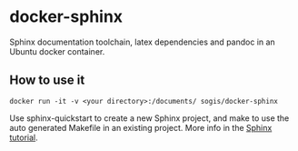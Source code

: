 # docker-sphinx
Sphinx documentation toolchain, latex dependencies and pandoc in an Ubuntu docker container.

## How to use it

`docker run -it -v <your directory>:/documents/ sogis/docker-sphinx`

Use sphinx-quickstart to create a new Sphinx project, and make to use the auto generated Makefile in an existing project. More info in the [Sphinx tutorial](http://www.sphinx-doc.org/en/stable/tutorial.html).

